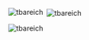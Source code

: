 &nbsp;<img align="center" src="https://github-readme-stats-self-zeta.vercel.app/api/top-langs/?username=tbareich&layout=compact&theme=dracula&count_private=true&show_icons=true&include_all_commits=true&locale=en" alt="tbareich"/>
<img align="left" src="https://github-readme-stats-self-zeta.vercel.app/api/?username=tbareich&layout=compact&show_icons=true&theme=dracula&count_private=true&include_all_commits=true&locale=en" alt="tbareich"/>
<p><img align="left" src="https://github-readme-streak-stats.herokuapp.com/?user=tbareich&" alt="tbareich" /></p>
